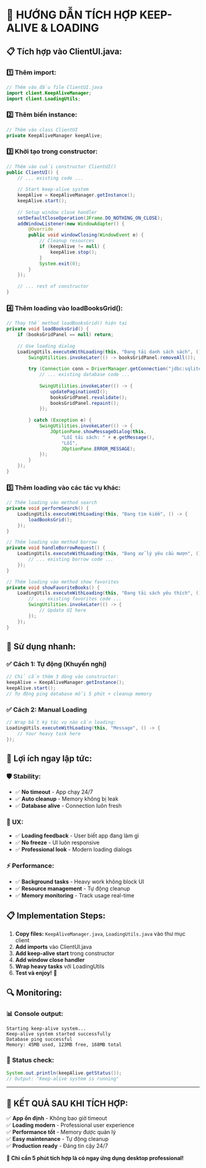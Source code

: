 # 🔧 HƯỚNG DẪN TÍCH HỢP KEEP-ALIVE & LOADING

## 📋 **Tích hợp vào ClientUI.java:**

### 1️⃣ **Thêm import:**
```java
// Thêm vào đầu file ClientUI.java
import client.KeepAliveManager;
import client.LoadingUtils;
```

### 2️⃣ **Thêm biến instance:**
```java
// Thêm vào class ClientUI
private KeepAliveManager keepAlive;
```

### 3️⃣ **Khởi tạo trong constructor:**
```java
// Thêm vào cuối constructor ClientUI()
public ClientUI() {
    // ... existing code ...
    
    // Start keep-alive system
    keepAlive = KeepAliveManager.getInstance();
    keepAlive.start();
    
    // Setup window close handler
    setDefaultCloseOperation(JFrame.DO_NOTHING_ON_CLOSE);
    addWindowListener(new WindowAdapter() {
        @Override
        public void windowClosing(WindowEvent e) {
            // Cleanup resources
            if (keepAlive != null) {
                keepAlive.stop();
            }
            System.exit(0);
        }
    });
    
    // ... rest of constructor
}
```

### 4️⃣ **Thêm loading vào loadBooksGrid():**
```java
// Thay thế method loadBooksGrid() hiện tại
private void loadBooksGrid() {
    if (booksGridPanel == null) return;
    
    // Use loading dialog
    LoadingUtils.executeWithLoading(this, "Đang tải danh sách sách", () -> {
        SwingUtilities.invokeLater(() -> booksGridPanel.removeAll());
        
        try (Connection conn = DriverManager.getConnection("jdbc:sqlite:C:/data/library.db?busy_timeout=30000")) {
            // ... existing database code ...
            
            SwingUtilities.invokeLater(() -> {
                updatePaginationUI();
                booksGridPanel.revalidate();
                booksGridPanel.repaint();
            });
            
        } catch (Exception e) {
            SwingUtilities.invokeLater(() -> {
                JOptionPane.showMessageDialog(this, 
                    "Lỗi tải sách: " + e.getMessage(), 
                    "Lỗi", 
                    JOptionPane.ERROR_MESSAGE);
            });
        }
    });
}
```

### 5️⃣ **Thêm loading vào các tác vụ khác:**
```java
// Thêm loading vào method search
private void performSearch() {
    LoadingUtils.executeWithLoading(this, "Đang tìm kiếm", () -> {
        loadBooksGrid();
    });
}

// Thêm loading vào method borrow
private void handleBorrowRequest() {
    LoadingUtils.executeWithLoading(this, "Đang xử lý yêu cầu mượn", () -> {
        // ... existing borrow code ...
    });
}

// Thêm loading vào method show favorites
private void showFavoriteBooks() {
    LoadingUtils.executeWithLoading(this, "Đang tải sách yêu thích", () -> {
        // ... existing favorites code ...
        SwingUtilities.invokeLater(() -> {
            // Update UI here
        });
    });
}
```

## 🎯 **Sử dụng nhanh:**

### ✅ **Cách 1: Tự động (Khuyến nghị)**
```java
// Chỉ cần thêm 3 dòng vào constructor:
keepAlive = KeepAliveManager.getInstance();
keepAlive.start();
// Tự động ping database mỗi 5 phút + cleanup memory
```

### ✅ **Cách 2: Manual Loading**
```java
// Wrap bất kỳ tác vụ nào cần loading:
LoadingUtils.executeWithLoading(this, "Message", () -> {
    // Your heavy task here
});
```

## 🚀 **Lợi ích ngay lập tức:**

### 🛡️ **Stability:**
- ✅ **No timeout** - App chạy 24/7
- ✅ **Auto cleanup** - Memory không bị leak
- ✅ **Database alive** - Connection luôn fresh

### 🎨 **UX:**
- ✅ **Loading feedback** - User biết app đang làm gì
- ✅ **No freeze** - UI luôn responsive
- ✅ **Professional look** - Modern loading dialogs

### ⚡ **Performance:**
- ✅ **Background tasks** - Heavy work không block UI
- ✅ **Resource management** - Tự động cleanup
- ✅ **Memory monitoring** - Track usage real-time

## 📋 **Implementation Steps:**

1. **Copy files:** `KeepAliveManager.java`, `LoadingUtils.java` vào thư mục client
2. **Add imports** vào ClientUI.java
3. **Add keep-alive start** trong constructor
4. **Add window close handler** 
5. **Wrap heavy tasks** với LoadingUtils
6. **Test và enjoy!** 🎉

## 🔍 **Monitoring:**

### 📊 **Console output:**
```
Starting keep-alive system...
Keep-alive system started successfully
Database ping successful
Memory: 45MB used, 123MB free, 168MB total
```

### 🎯 **Status check:**
```java
System.out.println(keepAlive.getStatus());
// Output: "Keep-alive system is running"
```

---

## 🎊 **KẾT QUẢ SAU KHI TÍCH HỢP:**

✅ **App ổn định** - Không bao giờ timeout  
✅ **Loading modern** - Professional user experience  
✅ **Performance tốt** - Memory được quản lý  
✅ **Easy maintenance** - Tự động cleanup  
✅ **Production ready** - Đáng tin cậy 24/7  

**🚀 Chỉ cần 5 phút tích hợp là có ngay ứng dụng desktop professional!**